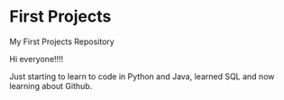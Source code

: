 # First Projects

My First Projects Repository


Hi everyone!!!!

Just starting to learn to code in Python and Java, learned SQL and now learning about Github.
